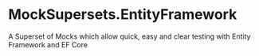 # MockSupersets.EntityFramework
A Superset of Mocks which allow quick, easy and clear testing with Entity Framework and EF Core
